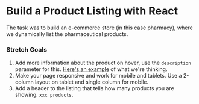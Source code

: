 # Build a Product Listing with React

The task was to build an e-commerce store (in this case pharmacy), where we dynamically list the pharmaceutical products. 

### Stretch Goals

1. Add more information about the product on hover, use the `description` parameter for this. [Here's an example](https://www.apoteket.se/kategori/erbjudanden/) of what we're thinking.
1. Make your page responsive and work for mobile and tablets. Use a 2-column layout on tablet and single column for mobile.
1. Add a header to the listing that tells how many products you are showing. `xxx products`.
